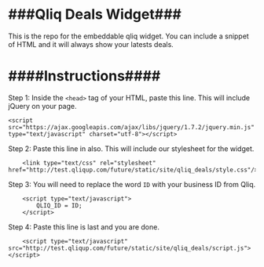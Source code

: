 ###Qliq Deals Widget###
======
This is the repo for the embeddable qliq widget.  You can include a snippet of HTML and it will always show your latests deals.

####Instructions####
======
Step 1:
Inside the `<head>` tag of your HTML, paste this line.  This will include jQuery on your page.

    <script src="https://ajax.googleapis.com/ajax/libs/jquery/1.7.2/jquery.min.js" type="text/javascript" charset="utf-8"></script>
        
Step 2:
Paste this line in also.  This will include our stylesheet for the widget.

        <link type="text/css" rel="stylesheet" href="http://test.qliqup.com/future/static/site/qliq_deals/style.css"/>
        
 Step 3:
 You will need to replace the word `ID` with your business ID from Qliq.
 
        <script type="text/javascript">
            QLIQ_ID = ID;
        </script>
 
 Step 4:
 Paste this line is last and you are done.
        
        <script type="text/javascript" src="http://test.qliqup.com/future/static/site/qliq_deals/script.js"></script>